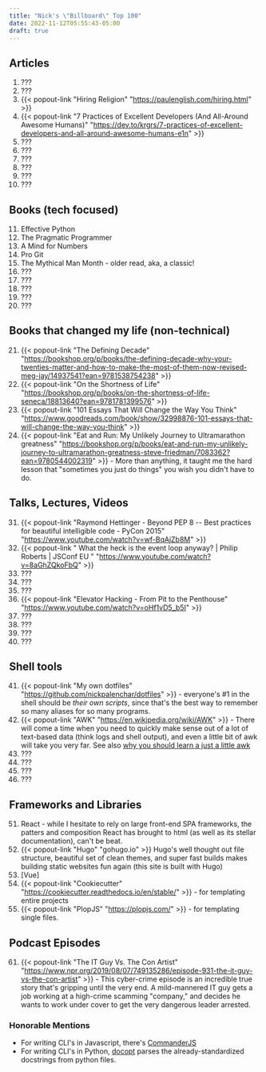 ```yaml
---
title: "Nick's \"Billboard\" Top 100"
date: 2022-11-12T05:55:43-05:00
draft: true
---
```


## Articles

1. ???
2. ???
3. {{< popout-link "Hiring Religion" "https://paulenglish.com/hiring.html" >}}
4. {{< popout-link "7 Practices of Excellent Developers (And All-Around Awesome Humans)" "https://dev.to/krgrs/7-practices-of-excellent-developers-and-all-around-awesome-humans-e1n" >}}
5. ???
6. ???
7. ???
8. ???
9. ???
10. ???

## Books (tech focused)
11. Effective Python
1. The Pragmatic Programmer
1. A Mind for Numbers
1. Pro Git
1. The Mythical Man Month - older read, aka, a classic!
1. ???
1. ???
1. ???
1. ???
1. ???

## Books that changed my life (non-technical)
21. {{< popout-link "The Defining Decade" "https://bookshop.org/p/books/the-defining-decade-why-your-twenties-matter-and-how-to-make-the-most-of-them-now-revised-meg-jay/14937541?ean=9781538754238" >}}
1. {{< popout-link "On the Shortness of Life" "https://bookshop.org/p/books/on-the-shortness-of-life-seneca/18813640?ean=9781781399576" >}}
1. {{< popout-link "101 Essays That Will Change the Way You Think" "https://www.goodreads.com/book/show/32998876-101-essays-that-will-change-the-way-you-think" >}}
1. {{< popout-link "Eat and Run: My Unlikely Journey to Ultramarathon greatness" "https://bookshop.org/p/books/eat-and-run-my-unlikely-journey-to-ultramarathon-greatness-steve-friedman/7083362?ean=9780544002319" >}} - More than anything, it taught me the hard lesson that "sometimes you just do things" you wish you didn't have to do.

## Talks, Lectures, Videos

31. {{< popout-link "Raymond Hettinger - Beyond PEP 8 -- Best practices for beautiful intelligible code - PyCon 2015" "https://www.youtube.com/watch?v=wf-BqAjZb8M" >}}
1. {{< popout-link " What the heck is the event loop anyway? | Philip Roberts | JSConf EU " "https://www.youtube.com/watch?v=8aGhZQkoFbQ" >}}
1. ???
1. ???
1. ???
1. {{< popout-link "Elevator Hacking - From Pit to the Penthouse" "https://www.youtube.com/watch?v=oHf1vD5_b5I" >}}
1. ???
1. ???
1. ???
1. ???

## Shell tools
41. {{< popout-link "My own dotfiles" "https://github.com/nickpalenchar/dotfiles" >}} - everyone's #1 in the shell should be _their own scripts_, since that's the best way to remember so many aliases for so many programs.
1. {{< popout-link "AWK" "https://en.wikipedia.org/wiki/AWK" >}} - There will come a time when you need to quickly make sense out of a lot
of text-based data (think logs and shell output), and even a little bit of awk will take you very far. See also [why you should learn a just a little awk](https://gregable.com/2010/09/why-you-should-know-just-little-awk.html)
1. ???
1. ???
1. ???
1. ???
## Frameworks and Libraries

51. React - while I hesitate to rely on large front-end SPA frameworks, the patters and composition React has
brought to html (as well as its stellar documentation), can't be beat.
1. {{< popout-link "Hugo" "gohugo.io" >}} Hugo's well thought out file structure, beautiful set of clean themes, and super fast builds
makes building static websites fun again (this site is built with Hugo)
1. [Vue]
1. {{< popout-link "Cookiecutter" "https://cookiecutter.readthedocs.io/en/stable/" >}} - for templating entire projects
1. {{< popout-link "PlopJS" "https://plopjs.com/" >}} - for templating single files.

## Podcast Episodes

61. {{< popout-link "The IT Guy Vs. The Con Artist" "https://www.npr.org/2019/08/07/749135286/episode-931-the-it-guy-vs-the-con-artist" >}} - This cyber-crime episode is an
incredible true story that's gripping until the very end. A mild-mannered IT guy gets a job working at a high-crime scamming "company," and decides he wants to work
under cover to get the very dangerous leader arrested.

### Honorable Mentions

- For writing CLI's in Javascript, there's [CommanderJS](https://github.com/tj/commander.js)
- For writing CLI's in Python, [docopt](https://pypi.org/project/docopt/) parses the already-standardized
docstrings from python files.
